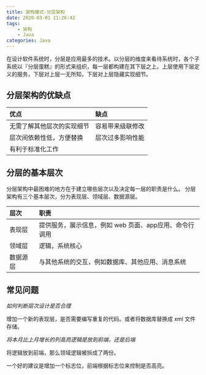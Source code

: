 ```yaml
---
title: 架构模式-分层架构
date: 2020-03-01 11:26:42
tags: 
    - 架构
    - Java
categories: Java
---
```


在设计软件系统时，分层是应用最多的技术。以分层的维度来看待系统时，各个子系统以『分层蛋糕』的形式来组织，每一层都构建在其下层之上。上层使用下层定义的服务，下层对上层一无所知，下层对上层隐藏实现细节。

<!-- more -->

## 分层架构的优缺点

| 优点 | 缺点|
|:--|:--|
| 无需了解其他层次的实现细节 | 容易带来级联修改|
|层次间依赖性低，方便替换| 层次过多影响性能|
| 有利于标准化工作| |

## 分层的基本层次

分层架构中最困难的地方在于建立哪些层次以及决定每一层的职责是什么。
分层架构有三个基本层次，分为表现层、领域层、数据源层。

| 层次 | 职责|
|:--|:--|
| 表现层 | 提供服务，展示信息，例如 web 页面、app应用、命令行调用|
| 领域层 | 逻辑，系统核心 |
| 数据源层 | 与其他系统的交互，例如数据库、其他应用、消息系统 |

## 常见问题

_如何判断层次设计是否合理_

增加一个新的表现层，是否需要编写重复的代码。或者将数据库替换成 xml 文件存储。

_将本月比上月增长的列高亮逻辑是放到前端，还是后端_

将逻辑放到前端，那么领域逻辑被拆成了两份。

一个好的建议是增加一个标志位，前端根据标志位来控制是否高亮。
